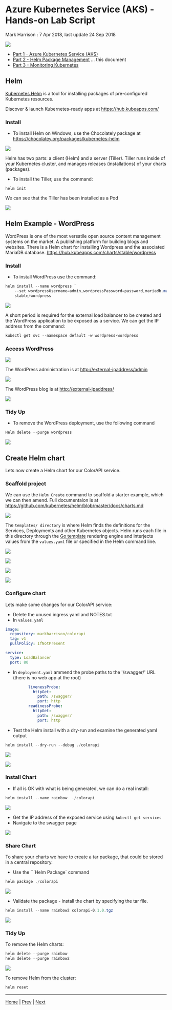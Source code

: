 # Azure Kubernetes Service (AKS) - Hands-on Lab Script

Mark Harrison : 7 Apr 2018, last update 24 Sep 2018

![](Images/AKS.png)

- [Part 1 - Azure Kubernetes Service (AKS)](aks-1.md)
- [Part 2 - Helm Package Management](aks-2.md)  ... this document
- [Part 3 - Monitoring Kubernetes](aks-3.md)

## Helm

[Kubernetes Helm](https://github.com/kubernetes/helm) is a tool for installing packages of pre-configured Kubernetes resources.

Discover & launch  Kubernetes-ready apps at <https://hub.kubeapps.com/>

### Install

- To install Helm on Windows, use the Chocolately package at <https://chocolatey.org/packages/kubernetes-helm>

![](Images/HelmChocolatey.png)

Helm has two parts: a client (Helm) and a server (Tiller). Tiller runs inside of your Kubernetes cluster, and manages releases (installations) of your charts (packages).

- To install the Tiller, use the command:

```text
helm init
```

We can see that the Tiller has been installed as a Pod

![](Images/HelmTiller.png)

## Helm Example - WordPress

WordPress is one of the most versatile open source content management systems on the market. A publishing platform for building blogs and websites.  There is a Helm chart for installing Wordpress and the associated MariaDB database. <https://hub.kubeapps.com/charts/stable/wordpress>

### Install

- To install WordPress use the command:

```PowerShell
helm install --name wordpress `
    --set wordpressUsername=admin,wordpressPassword=password,mariadb.mariadbRootPassword=secretpassword `
    stable/wordpress
```

![](Images/HelpWordPress.png)

A short period is required for the external load balancer to be created and the WordPress application to be exposed as a service.  We can get the IP address from the command:

```PowerShell
kubectl get svc --namespace default -w wordpress-wordpress
```

### Access WordPress

![](Images/WordPressService.png)

The WordPress administration is at <http://external-ipaddress/admin>

![](Images/WordPressAdmin.png)

The WordPress blog is at <http://external-ipaddress/>

![](Images/WordPressBlog.png)

### Tidy Up

- To remove the WordPress deployment, use the following command

```PowerShell
Helm delete --purge wordpress
```

![](Images/HelmRemoveWordPress.png)

## Create Helm chart

Lets now create a Helm chart for our ColorAPI service.

### Scaffold project

We can use the `Helm Create` command to scaffold a starter example, which we can then amend.  Full documentaion is at <https://github.com/kubernetes/helm/blob/master/docs/charts.md>

![](Images/HelmCreate.png)

 The `templates/ directory` is where Helm finds the definitions for the Services, Deployments and other Kubernetes objects.  Helm runs each file in this directory through the [Go template](https://golang.org/pkg/text/template/) rendering engine and interjects values from the `values.yaml` file or specified in the Helm command line.

 ![](Images/HelmCreateService.png)

![](Images/HelmCreateDeployment.png)

![](Images/HelmCreateValues.png)

![](Images/HelmCreateChart.png)

### Configure chart

Lets make some changes for our ColorAPI service:

- Delete the unused ingress.yaml and NOTES.txt
- In `values.yaml`

```yaml
image:
  repository: markharrison/colorapi
  tag: v1
  pullPolicy: IfNotPresent

service:
  type: LoadBalancer
  port: 80
```

- In `deployment.yaml` ammend the probe paths to the '/swagger/' URL (there is no web app at the root)

```yaml
          livenessProbe:
            httpGet:
              path: /swagger/
              port: http
          readinessProbe:
            httpGet:
              path: /swagger/
              port: http
```

- Test the Helm install with a dry-run and examine the generated yaml output

```PowerShell
helm install --dry-run --debug ./colorapi
```

![](Images/HelmDryRun1.png)

![](Images/HelmDryRun2.png)

### Install Chart

- If all is OK with what is being generated, we can do a real install:

```PowerShell
helm install --name rainbow  ./colorapi
```

![](Images/HelmRainbow.png)

- Get the IP address of the exposed service using `kubectl get services`
- Navigate to the swagger page

![](Images/HelmRainbowSwagger.png)

### Share Chart

To share your charts we have to create a tar package, that could be stored in a central repository.

- Use the ```Helm Package` command

```PowerShell
helm package ./colorapi
```

![](Images/HelmPackage.png)

- Validate the package - install the chart by specifying the tar file.

```PowerShell
helm install --name rainbow2 colorapi-0.1.0.tgz
```

![](Images/HelmRainbow2.png)

### Tidy Up

To remove the Helm charts:

```PowerShell
helm delete --purge rainbow
helm delete --purge rainbow2
```

![](Images/HelmRemoveRainbow.png)

To remove Helm from the cluster:

```PowerShell
helm reset
```

---
[Home](aks-0.md) | [Prev](aks-1.md) | [Next](aks-3.md)